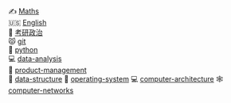 ✍️ [Maths](math/math-index.md)<br>
🇺🇸 [English](English/English-index.md)<br>
🐓 [考研政治](考研政治/考研政治-index.md)<br>
😾 [git](git/git-index.md)<br>
🎫 [python](python/python-index.md)<br>
💻 [data-analysis](data-analysis/data-analysis-index.md)<br>
🐷 [product-management](product-management/product-management-index.md)<br>
🌲 [data-structure](data-structure/data-structure-index.md)
💾 [operating-system](operating-system/operating-system-index.md)
💻 [computer-architecture](computer-architecture/computer-architecture-index.md)
🕸️ [computer-networks](computer-networks/computer-networks-index.md)

